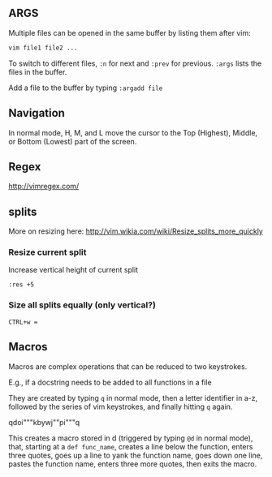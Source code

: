 

## ARGS

Multiple files can be opened in the same buffer by listing them after vim:

```bash
vim file1 file2 ...
```

To switch to different files, `:n` for next and `:prev` for previous. `:args` lists the files in the buffer.

Add a file to the buffer by typing `:argadd file`

## Navigation

In normal mode, H, M, and L move the cursor to the Top (Highest), Middle, or Bottom (Lowest) part of the screen.

## Regex

http://vimregex.com/

## splits

More on resizing here: <http://vim.wikia.com/wiki/Resize_splits_more_quickly>

### Resize current split

Increase vertical height of current split

```
:res +5
```

### Size all splits equally (only vertical?)

```
CTRL+w =
```

## Macros

Macros are complex operations that can be reduced to two keystrokes.

E.g., if a docstring needs to be added to all functions in a file

They are created by typing `q` in normal mode, then a letter identifier in a-z, followed by the series of vim keystrokes, and finally hitting `q` again.


qdoi"""<Esc>kbywj""pi"""<Esc>q

This creates a macro stored in d (triggered by typing `@d` in normal mode), that, starting at a `def func_name`, creates a line below the function, enters three quotes, goes up a line to yank the function name, goes down one line, pastes the function name, enters three more quotes, then exits the macro.
